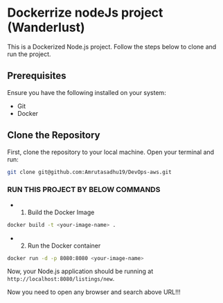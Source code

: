 # Dockerrize nodeJs project (Wanderlust)

This is a Dockerized Node.js project. Follow the steps below to clone and run the project.

## Prerequisites

Ensure you have the following installed on your system:

- Git
- Docker

## Clone the Repository

First, clone the repository to your local machine. Open your terminal and run:

```bash
git clone git@github.com:Amrutasadhu19/DevOps-aws.git
```

### RUN THIS PROJECT BY BELOW COMMANDS 

- 1. Build the Docker Image
```bash
docker build -t <your-image-name> .
```
- 2. Run the Docker container
```bash
docker run -d -p 8080:8080 <your-image-name>
```

Now, your Node.js application should be running at `http://localhost:8080/listings/new`.

Now you need to open any browser and search above URL!!!
